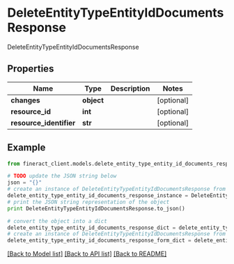 # DeleteEntityTypeEntityIdDocumentsResponse

DeleteEntityTypeEntityIdDocumentsResponse

## Properties

Name | Type | Description | Notes
------------ | ------------- | ------------- | -------------
**changes** | **object** |  | [optional] 
**resource_id** | **int** |  | [optional] 
**resource_identifier** | **str** |  | [optional] 

## Example

```python
from fineract_client.models.delete_entity_type_entity_id_documents_response import DeleteEntityTypeEntityIdDocumentsResponse

# TODO update the JSON string below
json = "{}"
# create an instance of DeleteEntityTypeEntityIdDocumentsResponse from a JSON string
delete_entity_type_entity_id_documents_response_instance = DeleteEntityTypeEntityIdDocumentsResponse.from_json(json)
# print the JSON string representation of the object
print DeleteEntityTypeEntityIdDocumentsResponse.to_json()

# convert the object into a dict
delete_entity_type_entity_id_documents_response_dict = delete_entity_type_entity_id_documents_response_instance.to_dict()
# create an instance of DeleteEntityTypeEntityIdDocumentsResponse from a dict
delete_entity_type_entity_id_documents_response_form_dict = delete_entity_type_entity_id_documents_response.from_dict(delete_entity_type_entity_id_documents_response_dict)
```
[[Back to Model list]](../README.md#documentation-for-models) [[Back to API list]](../README.md#documentation-for-api-endpoints) [[Back to README]](../README.md)


